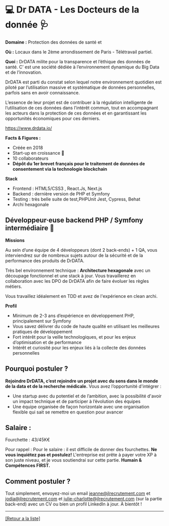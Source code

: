 # 💻  Dr DATA - Les Docteurs de la donnée 🩺

**Domaine :** Protection des données de santé et 

**Où :** Locaux dans le 2ème arrondissement de Paris - Télétravail partiel.

**Quoi :** DrDATA milite pour la transparence et l’éthique des données de santé. C’ est une société dédiée à l’environnement dynamique du Big Data et de l’innovation. 

DrDATA est parti du constat selon lequel notre environnement quotidien est piloté par l’utilisation massive et systématique de données personnelles, parfois sans en avoir connaissance.

L’essence de leur projet est de contribuer à la régulation intelligente de l’utilisation de ces données dans l’intérêt commun, tout en accompagnant les acteurs dans la protection de ces données et en garantissant les opportunités économiques pour ces derniers.
 
https://www.drdata.io/

**Facts & Figures :**

* Créée en 2018
* Start-up en croissance 🚀
* 10 collaborateurs 
* **Dépôt du 1er brevet français pour le traitement de données de consentement via la technologie blockchain**

**Stack**
* Frontend : HTML5/CSS3 , React.Js, Next.js
* Backend : dernière version de PHP et Symfony
* Testing : très belle suite de test,PHPUnit Jest, Cypress, Behat
* Archi hexagonale

## Développeur·euse backend PHP / Symfony intermédiaire 🐘

**Missions** 

Au sein d’une équipe de 4 développeurs (dont 2 back-ends) + 1 QA, vous interviendrez sur de nombreux sujets autour de la sécurité et de la performance des produits de DrDATA. 

Très bel environnement technique : **Architecture hexagonale** avec un découpage fonctionnel et une stack à jour. Vous travaillerez en collaboration avec les DPO de DrDATA afin de faire évoluer les règles métiers. 

Vous travaillez idéalement en TDD et avez de l'expérience en clean archi. 

**Profil**

* Minimum de 2-3 ans d’expérience en développement PHP, principalement sur Symfony
* Vous savez délivrer du code de haute qualité en utilisant les meilleures pratiques de développement
* Fort intérêt pour la veille technologiques, et pour les enjeux d’optimisation et de performance
* Intérêt et curiosité pour les enjeux liés à la collecte des données personnelles


## Pourquoi postuler ?

**Rejoindre DrDATA, c’est rejoindre un projet avec du sens dans le monde de la data et de la recherche médicale.**
Vous avez l’opportunité d'intégrer : 
* Une startup avec du potentiel et de l’ambition, avec la possibilité d'avoir un impact technique et de participer à l’évolution des équipes
* Une équipe organisée de façon horizontale avec une organisation flexible qui sait se remettre en question pour avancer


## Salaire : 

Fourchette : 43/45K€

Pour rappel :  Pour le salaire : il est difficile de donner des fourchettes. **Ne vous inquiétez pas et postulez!** L'entreprise est prête à payer votre XP à son juste niveau, et je vous soutiendrai sur cette partie. **Humain & Compétences FIRST.**

## Comment postuler ?

Tout simplement, envoyez-moi un email jeanne@jlrecrutement.com et jodia@jlrecrutement.com et julie-charlotte@jlrecrutement.com (sur la partie back-end) avec un CV ou bien un profil LinkedIn à jour. À bientôt !

----
<a href="https://github.com/jlondiche/job-board-php/blob/master/README.md">[Retour a la liste]</a> 
